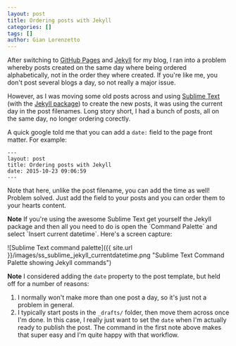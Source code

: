 ```yaml
---
layout: post
title: Ordering posts with Jekyll
categories: []
tags: []
author: Gian Lorenzetto
---
```


After switching to [GitHub Pages](https://pages.github.com) and [Jekyll](https://jekyllrb.com) for my blog, I ran into a problem whereby posts created on the same day where being ordered alphabetically, not in the order they where created. If you're like me, you don't post several blogs a day, so not really a major issue.

<!--more-->

However, as I was moving some old posts across and using [Sublime Text](http://www.sublimetext.com) (with the [Jekyll package](https://packagecontrol.io/packages/Jekyll)) to create the new posts, it was using the current day in the post filenames. Long story short, I had a bunch of posts, all on the same day, no longer ordering corectly.

A quick google told me that you can add a `date:` field to the page front matter. For example:

```
---
layout: post
title: Ordering posts with Jekyll
date: 2015-10-23 09:06:59
---
```

Note that here, unlike the post filename, you can add the time as well! Problem solved. Just add the field to your posts and you can order them to your hearts content.

<div class="message"><strong>Note</strong> If you're using the awesome Sublime Text get yourself the Jekyll package and then all you need to do is open the `Command Palette` and select `Insert current datetime`. Here's a screen capture:</div>

![Sublime Text command palette]({{ site.url }}/images/ss_sublime_jekyll_currentdatetime.png "Sublime Text Command Palette showing Jekyll commands")

<div class="message"><strong>Note</strong> I considered adding the <code>date</code> property to the post template, but held off for a number of reasons:
<ol>
<li>I normally won't make more than one post a day, so it's just not a problem in general.</li>
<li>I typically start posts in the <code>_drafts/</code> folder, then move them across once I'm done. In this case, I really just want to set the <code>date</code> when I'm actually ready to publish the post. The command in the first note above makes that super easy and I'm quite happy with that workflow.</li>
</ol>
</div>